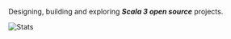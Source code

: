 Designing, building and exploring ***Scala 3 open source*** projects.

<!-- Top Github commit number: ***13,823*** -->

![Stats](https://github-readme-stats.vercel.app/api?username=objektwerks&show_icons=true&hide_border=true)
